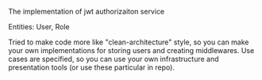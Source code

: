 The implementation of jwt authorizaiton service

Entities: User, Role

Tried to make code more like "clean-architecture" style, so you can make your own implementations for storing users and creating middlewares.
Use cases are specified, so you can use your own infrastructure and presentation tools (or use these particular in repo).